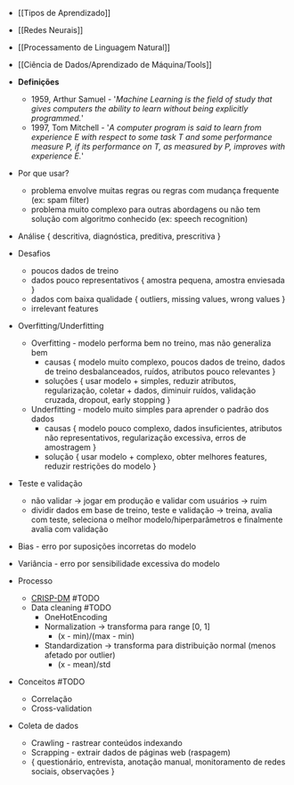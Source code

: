 * [[Tipos de Aprendizado]]
* [[Redes Neurais]]
* [[Processamento de Linguagem Natural]]
* [[Ciência de Dados/Aprendizado de Máquina/Tools]]

* **Definições**
	* 1959, Arthur Samuel - '*Machine Learning is the field of study that gives computers the ability to learn without being explicitly programmed.*'
	* 1997, Tom Mitchell - '*A computer program is said to learn from experience E with respect to some task T and some performance measure P, if its performance on T, as measured by P, improves with experience E.*'
* Por que usar?
	* problema envolve muitas regras ou regras com mudança frequente (ex: spam filter)
	* problema muito complexo para outras abordagens ou não tem solução com algoritmo conhecido (ex: speech recognition)
* Análise { descritiva, diagnóstica, preditiva, prescritiva }
* Desafios
	* poucos dados de treino
	* dados pouco representativos { amostra pequena, amostra enviesada }
	* dados com baixa qualidade { outliers, missing values, wrong values }
	* irrelevant features
* Overfitting/Underfitting
	* Overfitting - modelo performa bem no treino, mas não generaliza bem
		* causas { modelo muito complexo, poucos dados de treino, dados de treino desbalanceados, ruídos, atributos pouco relevantes }
		* soluções { usar modelo + simples, reduzir atributos, regularização, coletar + dados, diminuir ruídos, validação cruzada, dropout, early stopping }
	* Underfitting - modelo muito simples para aprender o padrão dos dados
		* causas { modelo pouco complexo, dados insuficientes, atributos não representativos, regularização excessiva, erros de amostragem }
		* solução { usar modelo + complexo, obter melhores features, reduzir restrições do modelo }
* Teste e validação
	* não validar -> jogar em produção e validar com usuários -> ruim
	* dividir dados em base de treino, teste e validação -> treina, avalia com teste, seleciona o melhor modelo/hiperparâmetros e finalmente avalia com validação
* Bias - erro por suposições incorretas do modelo
* Variância - erro por sensibilidade excessiva do modelo
* Processo
	* [CRISP-DM](https://docs.google.com/presentation/d/18mJD0kUBMCaQDzhhJb-CLZsmjjjCWG5KsQUCFcvGtU0/edit?usp=sharing) #TODO
	* Data cleaning #TODO
		* OneHotEncoding
		* Normalization -> transforma para range [0, 1]
			* (x - min)/(max - min)
		* Standardization -> transforma para distribuição normal (menos afetado por outlier)
			* (x - mean)/std
* Conceitos #TODO
	* Correlação
	* Cross-validation
* Coleta de dados
	* Crawling - rastrear conteúdos indexando
	* Scrapping - extrair dados de páginas web (raspagem)
	* { questionário, entrevista, anotação manual, monitoramento de redes sociais, observações }